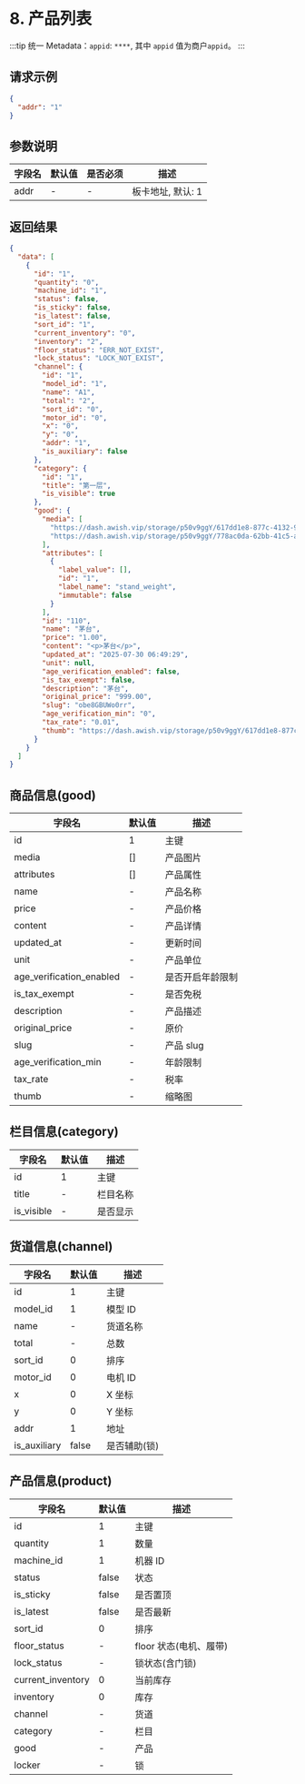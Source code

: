 # 8. 产品列表

:::tip
统一 Metadata：`appid`: `****`, 其中 `appid` 值为商户`appid`。
:::

## 请求示例

```json
{
  "addr": "1"
}
```

## 参数说明

| 字段名 | 默认值 | 是否必须 | 描述              |
| ------ | ------ | -------- | ----------------- |
| addr   | -      | -        | 板卡地址, 默认: 1 |

## 返回结果

```json
{
  "data": [
    {
      "id": "1",
      "quantity": "0",
      "machine_id": "1",
      "status": false,
      "is_sticky": false,
      "is_latest": false,
      "sort_id": "1",
      "current_inventory": "0",
      "inventory": "2",
      "floor_status": "ERR_NOT_EXIST",
      "lock_status": "LOCK_NOT_EXIST",
      "channel": {
        "id": "1",
        "model_id": "1",
        "name": "A1",
        "total": "2",
        "sort_id": "0",
        "motor_id": "0",
        "x": "0",
        "y": "0",
        "addr": "1",
        "is_auxiliary": false
      },
      "category": {
        "id": "1",
        "title": "第一层",
        "is_visible": true
      },
      "good": {
        "media": [
          "https://dash.awish.vip/storage/p50v9ggY/617dd1e8-877c-4132-9a42-26322366464d.jpg",
          "https://dash.awish.vip/storage/p50v9ggY/778ac0da-62bb-41c5-a5b9-a70192e4fe58.jpg"
        ],
        "attributes": [
          {
            "label_value": [],
            "id": "1",
            "label_name": "stand_weight",
            "immutable": false
          }
        ],
        "id": "110",
        "name": "茅台",
        "price": "1.00",
        "content": "<p>茅台</p>",
        "updated_at": "2025-07-30 06:49:29",
        "unit": null,
        "age_verification_enabled": false,
        "is_tax_exempt": false,
        "description": "茅台",
        "original_price": "999.00",
        "slug": "obe8GBUWo0rr",
        "age_verification_min": "0",
        "tax_rate": "0.01",
        "thumb": "https://dash.awish.vip/storage/p50v9ggY/617dd1e8-877c-4132-9a42-26322366464d.jpg"
      }
    }
  ]
}
```

## 商品信息(good)

| 字段名                   | 默认值 | 描述             |
| ------------------------ | ------ | ---------------- |
| id                       | 1      | 主键             |
| media                    | []     | 产品图片         |
| attributes               | []     | 产品属性         |
| name                     | -      | 产品名称         |
| price                    | -      | 产品价格         |
| content                  | -      | 产品详情         |
| updated_at               | -      | 更新时间         |
| unit                     | -      | 产品单位         |
| age_verification_enabled | -      | 是否开启年龄限制 |
| is_tax_exempt            | -      | 是否免税         |
| description              | -      | 产品描述         |
| original_price           | -      | 原价             |
| slug                     | -      | 产品 slug        |
| age_verification_min     | -      | 年龄限制         |
| tax_rate                 | -      | 税率             |
| thumb                    | -      | 缩略图           |

## 栏目信息(category)

| 字段名     | 默认值 | 描述     |
| ---------- | ------ | -------- |
| id         | 1      | 主键     |
| title      | -      | 栏目名称 |
| is_visible | -      | 是否显示 |

## 货道信息(channel)

| 字段名       | 默认值 | 描述         |
| ------------ | ------ | ------------ |
| id           | 1      | 主键         |
| model_id     | 1      | 模型 ID      |
| name         | -      | 货道名称     |
| total        | -      | 总数         |
| sort_id      | 0      | 排序         |
| motor_id     | 0      | 电机 ID      |
| x            | 0      | X 坐标       |
| y            | 0      | Y 坐标       |
| addr         | 1      | 地址         |
| is_auxiliary | false  | 是否辅助(锁) |

## 产品信息(product)

| 字段名            | 默认值 | 描述                   |
| ----------------- | ------ | ---------------------- |
| id                | 1      | 主键                   |
| quantity          | 1      | 数量                   |
| machine_id        | 1      | 机器 ID                |
| status            | false  | 状态                   |
| is_sticky         | false  | 是否置顶               |
| is_latest         | false  | 是否最新               |
| sort_id           | 0      | 排序                   |
| floor_status      | -      | floor 状态(电机、履带) |
| lock_status       | -      | 锁状态(含门锁)         |
| current_inventory | 0      | 当前库存               |
| inventory         | 0      | 库存                   |
| channel           | -      | 货道                   |
| category          | -      | 栏目                   |
| good              | -      | 产品                   |
| locker            | -      | 锁                     |

